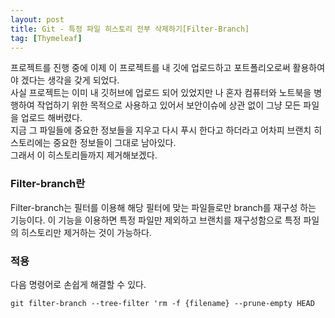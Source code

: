 ```yaml
---
layout: post
title: Git - 특정 파일 히스토리 전부 삭제하기[Filter-Branch]
tag: [Thymeleaf]
---
```


프로젝트를 진행 중에 이제 이 프로젝트를 내 깃에 업로드하고 포트폴리오로써 활용하여야 겠다는 생각을 갖게 되었다.  
사실 프로젝트는 이미 내 깃허브에 업로드 되어 있었지만 나 혼자 컴퓨터와 노트북을 병행하여 작업하기 위한 목적으로 사용하고 있어서 보안이슈에 상관 없이 그냥 모든 파일을 업로드 해버렸다.  
지금 그 파일들에 중요한 정보들을 지우고 다시 푸시 한다고 하더라고 어차피 브랜치 히스토리에는 중요한 정보들이 그대로 남아있다.  
그래서 이 히스토리들까지 제거해보겠다.

### Filter-branch란
Filter-branch는 필터를 이용해 해당 필터에 맞는 파일들로만 branch를 재구성 하는 기능이다.
이 기능을 이용하면 특정 파일만 제외하고 브랜치를 재구성함으로 특정 파일의 히스토리만 제거하는 것이 가능하다.

### 적용
다음 명령어로 손쉽게 해결할 수 있다.
```
git filter-branch --tree-filter 'rm -f {filename} --prune-empty HEAD
```